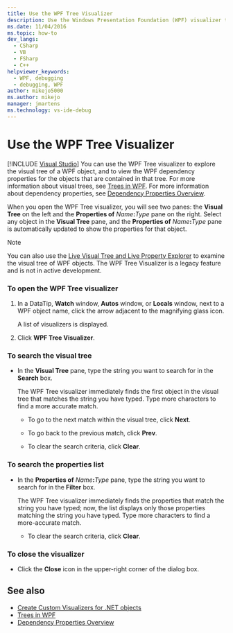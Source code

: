 ```yaml
---
title: Use the WPF Tree Visualizer
description: Use the Windows Presentation Foundation (WPF) visualizer to explore the visual tree of a WPF object and to view the WPF dependency properties in Visual Studio.
ms.date: 11/04/2016
ms.topic: how-to
dev_langs: 
  - CSharp
  - VB
  - FSharp
  - C++
helpviewer_keywords: 
  - WPF, debugging
  - debugging, WPF
author: mikejo5000
ms.author: mikejo
manager: jmartens
ms.technology: vs-ide-debug
---
```

# Use the WPF Tree Visualizer

 [!INCLUDE [Visual Studio](~/includes/applies-to-version/vs-windows-only.md)]
You can use the WPF Tree visualizer to explore the visual tree of a WPF object, and to view the WPF dependency properties for the objects that are contained in that tree. For more information about visual trees, see [Trees in WPF](/dotnet/framework/wpf/advanced/trees-in-wpf). For more information about dependency properties, see [Dependency Properties Overview](/dotnet/framework/wpf/advanced/dependency-properties-overview).

 When you open the WPF Tree visualizer, you will see two panes: the **Visual Tree** on the left and the **Properties of** _Name_**:**_Type_ pane on the right. Select any object in the **Visual Tree** pane, and the **Properties of** _Name_**:**_Type_ pane is automatically updated to show the properties for that object.

 > [!NOTE]
 > You can also use the [Live Visual Tree and Live Property Explorer](../xaml-tools/inspect-xaml-properties-while-debugging.md) to examine the visual tree of WPF objects. The WPF Tree Visualizer is a legacy feature and is not in active development.

### To open the WPF Tree visualizer

1. In a DataTip, **Watch** window, **Autos** window, or **Locals** window, next to a WPF object name, click the arrow adjacent to the magnifying glass icon.

     A list of visualizers is displayed.

2. Click **WPF Tree Visualizer**.

### To search the visual tree

- In the **Visual Tree** pane, type the string you want to search for in the **Search** box.

  The WPF Tree visualizer immediately finds the first object in the visual tree that matches the string you have typed. Type more characters to find a more accurate match.

  - To go to the next match within the visual tree, click **Next**.

  - To go back to the previous match, click **Prev**.

  - To clear the search criteria, click **Clear**.

### To search the properties list

- In the **Properties of** _Name_**:**_Type_ pane, type the string you want to search for in the **Filter** box.

  The WPF Tree visualizer immediately finds the properties that match the string you have typed; now, the list displays only those properties matching the string you have typed. Type more characters to find a more-accurate match.

  - To clear the search criteria, click **Clear**.

### To close the visualizer

- Click the **Close** icon in the upper-right corner of the dialog box.

## See also
- [Create Custom Visualizers for .NET objects](../debugger/create-custom-visualizers-of-data.md)
- [Trees in WPF](/dotnet/framework/wpf/advanced/trees-in-wpf)
- [Dependency Properties Overview](/dotnet/framework/wpf/advanced/dependency-properties-overview)
